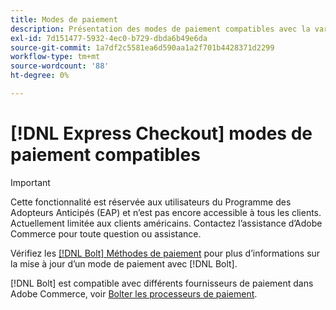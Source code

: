 ```yaml
---
title: Modes de paiement
description: Présentation des modes de paiement compatibles avec la variable [!DNL Express Checkout] pour l’extension Adobe Commerce.
exl-id: 7d151477-5932-4ec0-b729-dbda6b49e6da
source-git-commit: 1a7df2c5581ea6d590aa1a2f701b4428371d2299
workflow-type: tm+mt
source-wordcount: '88'
ht-degree: 0%

---
```


# [!DNL Express Checkout] modes de paiement compatibles

>[!IMPORTANT]
>
> Cette fonctionnalité est réservée aux utilisateurs du Programme des Adopteurs Anticipés (EAP) et n’est pas encore accessible à tous les clients. Actuellement limitée aux clients américains. Contactez l’assistance d’Adobe Commerce pour toute question ou assistance.

Vérifiez les [[!DNL Bolt] Méthodes de paiement](https://help.bolt.com/shoppers/guides/checkout/update-payment-method) pour plus d’informations sur la mise à jour d’un mode de paiement avec [!DNL Bolt].

[!DNL Bolt] est compatible avec différents fournisseurs de paiement dans Adobe Commerce, voir [Bolter les processeurs de paiement](https://help.bolt.com/merchants/guides/merchant-setup/checkout/processor-guides/).
